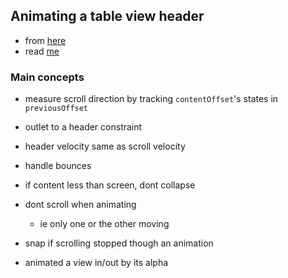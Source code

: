 ## Animating a table view header

* from [here](https://michiganlabs.com/ios/development/2016/05/31/ios-animating-uitableview-header/)
* read [me](https://medium.com/@yipyipisyip/swift-%EF%B8%8F-implementing-twitter-ios-app-ui-74c8a8cd0ff3)

### Main concepts
* measure scroll direction by tracking `contentOffset`'s states in `previousOffset`
* outlet to a header constraint
* header velocity same as scroll velocity
* handle bounces
* if content less than screen, dont collapse
* dont scroll when animating
  * ie only one or the other moving

* snap if scrolling stopped though an animation  
* animated a view in/out by its alpha
